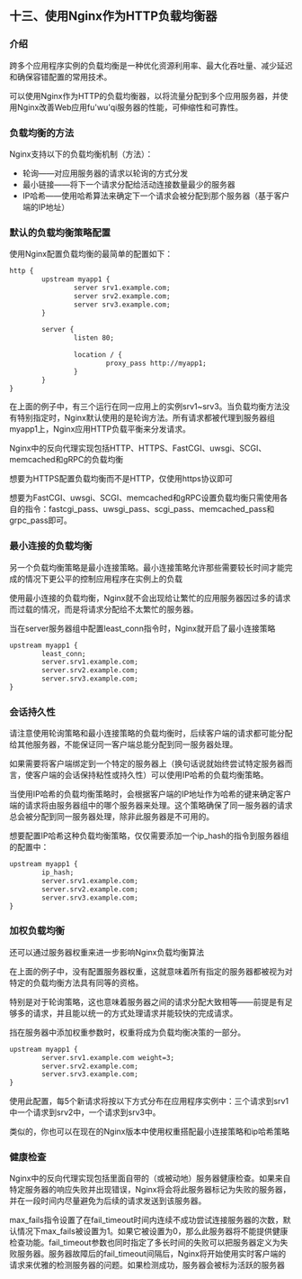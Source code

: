 ## 十三、使用Nginx作为HTTP负载均衡器

### 介绍

跨多个应用程序实例的负载均衡是一种优化资源利用率、最大化吞吐量、减少延迟和确保容错配置的常用技术。

可以使用Nginx作为HTTP的负载均衡器，以将流量分配到多个应用服务器，并使用Nginx改善Web应用fu'wu'qi服务器的性能，可伸缩性和可靠性。

### 负载均衡的方法

Nginx支持以下的负载均衡机制（方法）：

- 轮询——对应用服务器的请求以轮询的方式分发
- 最小链接——将下一个请求分配给活动连接数量最少的服务器
- IP哈希——使用哈希算法来确定下一个请求会被分配到那个服务器（基于客户端的IP地址）

### 默认的负载均衡策略配置

使用Nginx配置负载均衡的最简单的配置如下：

```xml
http {
		upstream myapp1 {
				server srv1.example.com;
				server srv2.example.com;
				server srv3.example.com;
		}
		
		server {
				listen 80;
				
				location / {
						proxy_pass http://myapp1;
				}
		}
}
```

在上面的例子中，有三个运行在同一应用上的实例srv1~srv3。当负载均衡方法没有特别指定时，Nginx默认使用的是轮询方法。所有请求都被代理到服务器组myapp1上，Nginx应用HTTP负载平衡来分发请求。

Nginx中的反向代理实现包括HTTP、HTTPS、FastCGI、uwsgi、SCGI、memcached和gRPC的负载均衡

想要为HTTPS配置负载均衡而不是HTTP，仅使用https协议即可

想要为FastCGI、uwsgi、SCGI、memcached和gRPC设置负载均衡只需使用各自的指令：fastcgi_pass、uwsgi_pass、scgi_pass、memcached_pass和grpc_pass即可。

### 最小连接的负载均衡

另一个负载均衡策略是最小连接策略。最小连接策略允许那些需要较长时间才能完成的情况下更公平的控制应用程序在实例上的负载

使用最小连接的负载均衡，Nginx就不会出现给让繁忙的应用服务器因过多的请求而过载的情况，而是将请求分配给不太繁忙的服务器。

当在server服务器组中配置least_conn指令时，Nginx就开启了最小连接策略

```xml
upstream myapp1 {
		least_conn;
		server.srv1.example.com;
		server.srv2.example.com;
		server.srv3.example.com;
}
```

### 会话持久性

请注意使用轮询策略和最小连接策略的负载均衡时，后续客户端的请求都可能分配给其他服务器，不能保证同一客户端总能分配到同一服务器处理。

如果需要将客户端绑定到一个特定的服务器上（换句话说就始终尝试特定服务器而言，使客户端的会话保持粘性或持久性）可以使用IP哈希的负载均衡策略。

当使用IP哈希的负载均衡策略时，会根据客户端的IP地址作为哈希的键来确定客户端的请求将由服务器组中的哪个服务器来处理。这个策略确保了同一服务器的请求总会被分配到同一服务器处理，除非此服务器是不可用的。

想要配置IP哈希这种负载均衡策略，仅仅需要添加一个ip_hash的指令到服务器组的配置中：

```xml
upstream myapp1 {
		ip_hash;
		server.srv1.example.com;
		server.srv2.example.com;
		server.srv3.example.com;
}
```

### 加权负载均衡

还可以通过服务器权重来进一步影响Nginx负载均衡算法

在上面的例子中，没有配置服务器权重，这就意味着所有指定的服务器都被视为对特定的负载均衡方法具有同等的资格。

特别是对于轮询策略，这也意味着服务器之间的请求分配大致相等——前提是有足够多的请求，并且能以统一的方式处理请求并能较快的完成请求。

挡在服务器中添加权重参数时，权重将成为负载均衡决策的一部分。

```xml
upstream myapp1 {
		server.srv1.example.com weight=3;
		server.srv2.example.com;
		server.srv3.example.com;
}
```

使用此配置，每5个新请求将按以下方式分布在应用程序实例中：三个请求到srv1中一个请求到srv2中，一个请求到srv3中。

类似的，你也可以在现在的Nginx版本中使用权重搭配最小连接策略和ip哈希策略

### 健康检查

Nginx中的反向代理实现包括里面自带的（或被动地）服务器健康检查。如果来自特定服务器的响应失败并出现错误，Nginx将会将此服务器标记为失败的服务器，并在一段时间内尽量避免为后续的请求发送到该服务器。

max_fails指令设置了在fail_timeout时间内连续不成功尝试连接服务器的次数，默认情况下max_fails被设置为1。如果它被设置为0，那么此服务器将不能提供健康检查功能。fail_timeout参数也同时指定了多长时间的失败可以把服务器定义为失败服务器。服务器故障后的fail_timeout间隔后，Nginx将开始使用实时客户端的请求来优雅的检测服务器的问题。如果检测成功，服务器会被标为活跃的服务器
